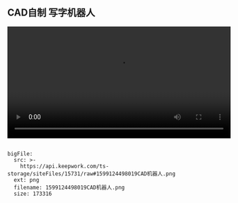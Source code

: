 ## CAD自制 写字机器人

<video width="100%" controls controlslist="nodownload nofullscreen noremoteplayback" disablePictureInPicture>
  <source src="https://api.keepwork.com/ts-storage/siteFiles/15491/raw" type="video/mp4" />
  你的浏览器不支持播放
</video>


 
 
```@BigFile

bigFile:
  src: >-
    https://api.keepwork.com/ts-storage/siteFiles/15731/raw#1599124498019CAD机器人.png
  ext: png
  filename: 1599124498019CAD机器人.png
  size: 173316
          
```